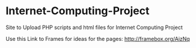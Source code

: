 # Internet-Computing-Project
Site to Upload PHP scripts and html files for Internet Computing Project

Use this Link to Frames for ideas for the pages:
http://framebox.org/AizNq
